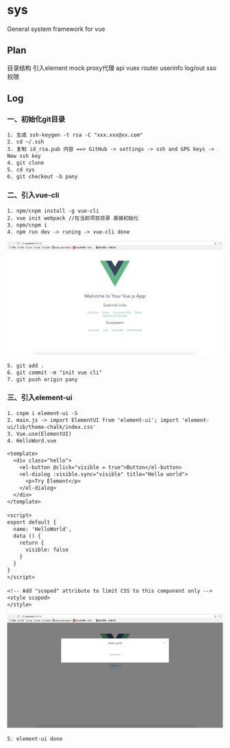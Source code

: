 # sys
General system framework for vue

## Plan
目录结构
引入element
mock
proxy代理
api
vuex
router
userinfo
log/out
sso
权限


## Log
### 一、初始化git目录
	1. 生成 ssh-keygen -t rsa -C "xxx.xxx@xx.com" 
	2. cd ~/.ssh
	3. 复制 id_rsa.pub 内容 ==> GitHub -> settings -> ssh and GPG keys -> New ssh key
	4. git clone
	5. cd sys
	6. git checkout -b pany
	
### 二、引入vue-cli
	1. npm/cnpm install -g vue-cli
	2. vue init webpack //在当前项目目录 直接初始化
	3. npm/cnpm i
	4. npm run dev -> runing -> vue-cli done
![vue-cli success](screen/1.png)

	5. git add .
	6. git commit -m "init vue cli"
	7. git push origin pany

### 三、引入element-ui
	1. cnpm i element-ui -S
	2. main.js -> import ElementUI from 'element-ui'; import 'element-ui/lib/theme-chalk/index.css'
	3. Vue.use(ElementUI)
	4. HelloWord.vue
```
<template>
  <div class="hello">
    <el-button @click="visible = true">Button</el-button>
    <el-dialog :visible.sync="visible" title="Hello world">
      <p>Try Element</p>
    </el-dialog>
  </div>
</template>

<script>
export default {
  name: 'HelloWorld',
  data () {
    return {
      visible: false
    }
  }
}
</script>

<!-- Add "scoped" attribute to limit CSS to this component only -->
<style scoped>
</style>
```
![element-ui sucess](screen/2.png)
	
	5. element-ui done